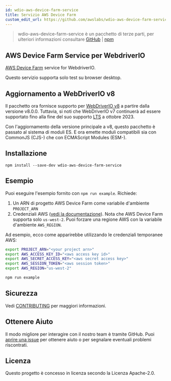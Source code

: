 ```yaml
---
id: wdio-aws-device-farm-service
title: Servizio AWS Device Farm
custom_edit_url: https://github.com/awslabs/wdio-aws-device-farm-service/edit/main/README.md
---
```



> wdio-aws-device-farm-service è un pacchetto di terze parti, per ulteriori informazioni consultare [GitHub](https://github.com/awslabs/wdio-aws-device-farm-service) | [npm](https://www.npmjs.com/package/wdio-aws-device-farm-service)
## AWS Device Farm Service per WebdriverIO

[AWS Device Farm](https://aws.amazon.com/device-farm/) service for WebdriverIO.

Questo servizio supporta solo test su browser desktop.

## Aggiornamento a WebDriverIO v8

Il pacchetto ora fornisce supporto per [WebDriverIO v8](https://webdriver.io/blog/2022/12/01/webdriverio-v8-released/) a partire dalla versione v8.0.0. Tuttavia, si noti che WebDriverIO v7 continuerà ad essere supportato fino alla fine del suo supporto [LTS](https://webdriver.io/versions/) a ottobre 2023.

Con l'aggiornamento della versione principale a v8, questo pacchetto è passato al sistema di moduli ES. E ora emette moduli compatibili sia con CommonJS (CJS-) che con ECMAScript Modules (ESM-).

## Installazione

```
npm install --save-dev wdio-aws-device-farm-service
```

## Esempio

Puoi eseguire l'esempio fornito con `npm run example`. Richiede:

1. Un ARN di progetto AWS Device Farm come variabile d'ambiente `PROJECT_ARN`
2. Credenziali AWS ([vedi la documentazione](https://docs.aws.amazon.com/sdk-for-javascript/v2/developer-guide/setting-credentials-node.html)). Nota che AWS Device Farm supporta solo `us-west-2`. Puoi forzare una regione AWS con la variabile d'ambiente `AWS_REGION`.

Ad esempio, ecco come apparirebbe utilizzando le credenziali temporanee AWS:

```sh
export PROJECT_ARN="<your project arn>"
export AWS_ACCESS_KEY_ID="<aws access key id>"
export AWS_SECRET_ACCESS_KEY="<aws secret access key>"
export AWS_SESSION_TOKEN="<aws session token>"
export AWS_REGION="us-west-2"

npm run example
```

## Sicurezza

Vedi [CONTRIBUTING](https://github.com/awslabs/wdio-aws-device-farm-service/blob/main/CONTRIBUTING.md#security-issue-notifications) per maggiori informazioni.

## Ottenere Aiuto

Il modo migliore per interagire con il nostro team è tramite GitHub. Puoi [aprire una issue](https://github.com/awslabs/wdio-aws-device-farm-service/issues/new) per ottenere aiuto o per segnalare eventuali problemi riscontrati.

## Licenza

Questo progetto è concesso in licenza secondo la Licenza Apache-2.0.